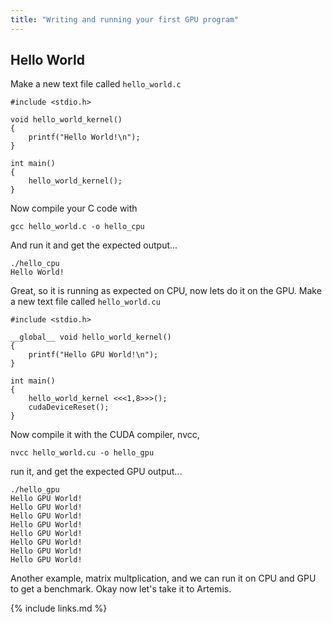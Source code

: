 ```yaml
---
title: "Writing and running your first GPU program"
---
```


## Hello World

Make a new text file called ```hello_world.c```


```
#include <stdio.h>

void hello_world_kernel()
{
    printf("Hello World!\n");
}

int main()
{
    hello_world_kernel();
}
```

Now compile your C code with

```gcc hello_world.c -o hello_cpu```

And run it and get the expected output...
```
./hello_cpu
Hello World!
```

Great, so it is running as expected on CPU, now lets do it on the GPU. Make a new text file called ```hello_world.cu``` 

```
#include <stdio.h>

__global__ void hello_world_kernel()
{
    printf("Hello GPU World!\n");
}

int main()
{
    hello_world_kernel <<<1,8>>>();
    cudaDeviceReset();
}
```

Now compile it with the CUDA compiler, nvcc,

```nvcc hello_world.cu -o hello_gpu```

run it, and get the expected GPU output...

```
./hello_gpu
Hello GPU World!
Hello GPU World!
Hello GPU World!
Hello GPU World!
Hello GPU World!
Hello GPU World!
Hello GPU World!
Hello GPU World!
```

Another example, matrix multplication, and we can run it on CPU and GPU to get a benchmark.
Okay now let's take it to Artemis.



{% include links.md %}

